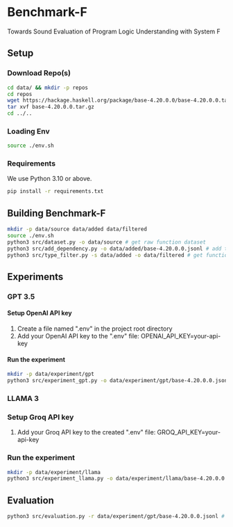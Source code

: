 # Benchmark-F

Towards Sound Evaluation of Program Logic Understanding with System F

## Setup

### Download Repo(s)

```sh
cd data/ && mkdir -p repos
cd repos
wget https://hackage.haskell.org/package/base-4.20.0.0/base-4.20.0.0.tar.gz
tar xvf base-4.20.0.0.tar.gz
cd ../..
```

### Loading Env

```sh
source ./env.sh
```

### Requirements

We use Python 3.10 or above.

```sh
pip install -r requirements.txt
```

## Building Benchmark-F

```sh
mkdir -p data/source data/added data/filtered
source ./env.sh
python3 src/dataset.py -o data/source # get raw function dataset
python3 src/add_dependency.py -o data/added/base-4.20.0.0.jsonl # add type dependencies
python3 src/type_filter.py -s data/added -o data/filtered # get functions with type we want :)
```

## Experiments

### GPT 3.5

#### Setup OpenAI API key

1. Create a file named ".env" in the project root directory
2. Add your OpenAI API key to the ".env" file: OPENAI_API_KEY=your-api-key

#### Run the experiment

```sh
mkdir -p data/experiment/gpt
python3 src/experiment_gpt.py -o data/experiment/gpt/base-4.20.0.0.jsonl # call OpenAI API to generate type signature
```

### LLAMA 3

### Setup Groq API key

1. Add your Groq API key to the created ".env" file: GROQ_API_KEY=your-api-key

### Run the experiment
```sh
mkdir -p data/experiment/llama
python3 src/experiment_llama.py -o data/experiment/llama/base-4.20.0.0.jsonl # call Groq API to generate type signature
```
## Evaluation

```sh
python3 src/evaluation.py -r data/experiment/gpt/base-4.20.0.0.jsonl # evaluate the results of GPT 3.5
```
